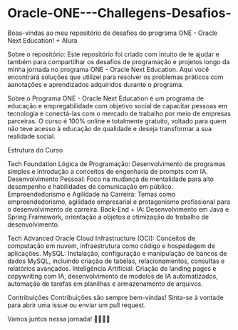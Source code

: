 # Oracle-ONE---Challegens-Desafios-
Boas-vindas ao meu repositório de desafios do programa ONE - Oracle Next Education! + Alura

Sobre o repositório:
Este repositório foi criado com intuito de te ajudar e também para compartilhar os desafios de programação e projetos longo da minha jornada no programa ONE - Oracle Next Education. 
Aqui você encontrará soluções que utilizei para resolver os problemas práticos com aanotações e aprendizados adquiridos durante o programa.

Sobre o Programa
ONE - Oracle Next Education é um programa de educação e empregabilidade com objetivo social de capacitar pessoas em tecnologia e conectá-las com o mercado de trabalho por meio de empresas parceiras. O curso é 100% online e totalmente gratuito, voltado para quem não teve acesso à educação de qualidade e deseja transformar a sua realidade social.

Estrutura do Curso

Tech Foundation
Lógica de Programação: Desenvolvimento de programas simples e introdução a conceitos de engenharia de prompts com IA.
Desenvolvimento Pessoal: Foco na mudança de mentalidade para alto desempenho e habilidades de comunicação em público.
Empreendedorismo e Agilidade na Carreira: Temas como empreendedorismo, agilidade empresarial e protagonismo profissional para o desenvolvimento de carreira.
Back-End + IA: Desenvolvimento em Java e Spring Framework, orientação a objetos e otimização do trabalho de desenvolvimento.

Tech Advanced
Oracle Cloud Infrastructure (OCI): Conceitos de computação em nuvem, infraestrutura como código e hospedagem de aplicações.
MySQL: Instalação, configuração e manipulação de bancos de dados MySQL, incluindo criação de tabelas, relacionamentos, consultas e relatórios avançados.
Inteligência Artificial: Criação de landing pages e copywriting com IA, desenvolvimento de modelos de IA automatizados, automação de tarefas em planilhas e armazenamento de arquivos.

Contribuições
Contribuições são sempre bem-vindas! 
Sinta-se à vontade para abrir uma issue ou enviar um pull request.

Vamos juntos nessa jornada! 🚀👩🏽‍💻
